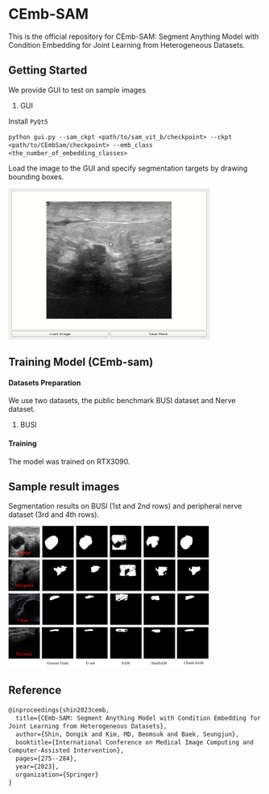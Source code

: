 # CEmb-SAM
This is the official repository for CEmb-SAM: Segment Anything Model with Condition Embedding for Joint Learning from Heterogeneous Datasets.


## Getting Started
We provide GUI to test on sample images

1. GUI

Install `PyQt5`

```
python gui.py --sam_ckpt <path/to/sam_vit_b/checkpoint> --ckpt <path/to/CEmbSam/checkpoint> --emb_class <the_number_of_embedding_classes>
```

Load the image to the GUI and specify segmentation targets by drawing bounding boxes.

<!-- ![Demo](./assets/gui.py@server7%202023-11-08.gif) -->
<img src="./assets/gui.py@server7%202023-11-08.gif" width="400" height="300" />

## Training Model (CEmb-sam)

#### Datasets Preparation
We use two datasets, the public benchmark BUSI dataset and Nerve dataset.

1. BUSI

#### Training
The model was trained on RTX3090.


## Sample result images
Segmentation results on BUSI (1st and 2nd rows) and peripheral nerve
dataset (3rd and 4th rows).
<p float="left">
  <img src="assets/results (4).jpg?raw=true" width="80.00%" /> 
</p>

## Reference
```
@inproceedings{shin2023cemb,
  title={CEmb-SAM: Segment Anything Model with Condition Embedding for Joint Learning from Heterogeneous Datasets},
  author={Shin, Dongik and Kim, MD, Beomsuk and Baek, Seungjun},
  booktitle={International Conference on Medical Image Computing and Computer-Assisted Intervention},
  pages={275--284},
  year={2023},
  organization={Springer}
}
```